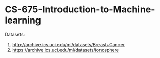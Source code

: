 # CS-675-Introduction-to-Machine-learning


Datasets:
1. http://archive.ics.uci.edu/ml/datasets/Breast+Cancer
2. https://archive.ics.uci.edu/ml/datasets/ionosphere
